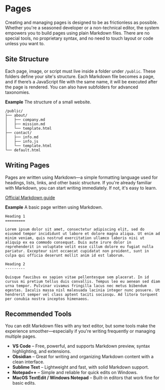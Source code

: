 # Pages

Creating and managing pages is designed to be as frictionless as possible. Whether you're a seasoned developer or a non-technical editor, the system empowers you to build pages using plain Markdown files. There are no special tools, no proprietary syntax, and no need to touch layout or code unless you want to.

## Site Structure

Each page, image, or script must live inside a folder under `/public`. These folders define your site's structure. Each Markdown file becomes a page, and if there’s a JavaScript file with the same name, it will be executed after the page is rendered. You can also have subfolders for advanced taxonomies.

**Example**
The structure of a small website.

	/public/
	├── about/
	│   ├── company.md
	│   ├── mission.md
	│   └── template.html
	├── contact/
	│   ├── info.md
	│   ├── info.js
	│   └── template.html
	└── default.html
 
## Writing Pages

Pages are written using Markdown—a simple formatting language used for headings, lists, links, and other basic structure. If you're already familiar with Markdown, you can start writing immediately. If not, it's easy to learn.

[Official Markdown guide](https://www.markdownguide.org/basic-syntax/) 

**Example**
A basic page written using Markdown.

	Heading 1
	=========

	Lorem ipsum dolor sit amet, consectetur adipiscing elit, sed do eiusmod tempor incididunt ut labore et dolore magna aliqua. Ut enim ad minim veniam, quis nostrud exercitation ullamco laboris nisi ut aliquip ex ea commodo consequat. Duis aute irure dolor in reprehenderit in voluptate velit esse cillum dolore eu fugiat nulla pariatur. Excepteur sint occaecat cupidatat non proident, sunt in culpa qui officia deserunt mollit anim id est laborum.

	Heading 2
	---------

	Quisque faucibus ex sapien vitae pellentesque sem placerat. In id cursus mi pretium tellus duis convallis. Tempus leo eu aenean sed diam urna tempor. Pulvinar vivamus fringilla lacus nec metus bibendum egestas. Iaculis massa nisl malesuada lacinia integer nunc posuere. Ut hendrerit semper vel class aptent taciti sociosqu. Ad litora torquent per conubia nostra inceptos himenaeos.

 ## Recommended Tools

You can edit Markdown files with any text editor, but some tools make the experience smoother—especially if you're writing frequently or managing multiple pages.

- **VS Code** – Free, powerful, and supports Markdown preview, syntax highlighting, and extensions.
- **Obsidian** – Great for writing and organizing Markdown content with a clean interface.
- **Sublime Text** – Lightweight and fast, with solid Markdown support.
- **Notepad++** – Simple and reliable for quick edits on Windows.
- **MacOS TextEdit / Windows Notepad** – Built-in editors that work fine for basic edits.

